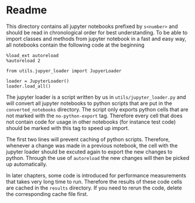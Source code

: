 # Readme

This directory contains all jupyter notebooks prefixed by `s<number>` and should be read in chronological order for best understanding. To be able to import classes and methods from jupyter notebook in a fast and easy way, all notebooks contain the following code at the beginning 

```
%load_ext autoreload
%autoreload 2

from utils.jupyer_loader import JupyerLoader

loader = JupyterLoader()
loader.load_all()
```

The jupyter loader is a script written by us in `utils/jupyter_loader.py` and will convert all jupyter notebooks to python scripts that are put in the `converted_notebooks` directory. The script only exports python cells that are not marked with the `no-python-export` tag. Therefore every cell that does not contain code for usage in other notebooks (for instance test code) should be marked with this tag to speed up import.

The first two lines will prevent caching of python scripts. Therefore, whenever a change was made in a previous notebook, the cell with the jupyter loader should be excuted again to export the new changes to python. Through the use of `autoreload` the new changes will then be picked up automatically.

In later chapters, some code is introduced for performance measurements that takes very long time to run. Therefore the results of these code cells are cached in the `results` directory. If you need to rerun the code, delete the corresponding cache file first.